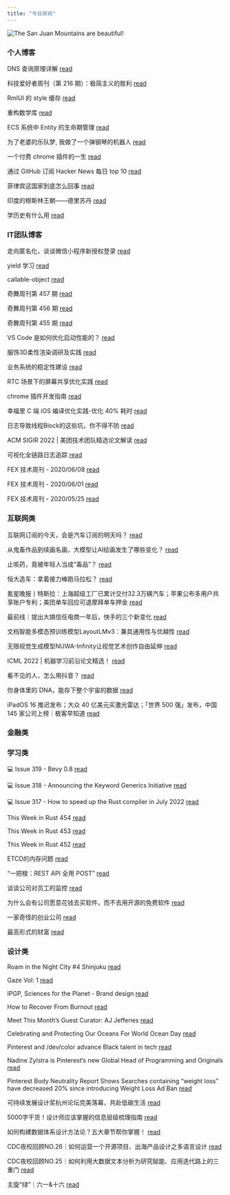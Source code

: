 ```yaml
---
title: "今日资讯"
---
```


![The San Juan Mountains are beautiful!](https://cn.bing.com/th?id=OHR.BangladeshWaterLilies_EN-US1994505786_UHD.jpg "San Juan Mountains")

### 个人博客

   DNS 查询原理详解 [read](http://www.ruanyifeng.com/blog/2022/08/dns-query.html)

   科技爱好者周刊（第 216 期）：极简主义的胜利 [read](http://www.ruanyifeng.com/blog/2022/07/weekly-issue-216.html)

   RmlUI 的 style 缓存 [read](https://blog.codingnow.com/2022/07/rmlui_style_cache.html)

   重构数学库 [read](https://blog.codingnow.com/2022/07/refactor_math3d.html)

   ECS 系统中 Entity 的生命期管理 [read](https://blog.codingnow.com/2022/07/entity_lifespan.html)

   为了老婆的乐队梦, 我做了一个弹钢琴的机器人 [read](https://blog.t9t.io/modsoul-2022-07-29/)

   一个付费 chrome 插件的一生 [read](https://blog.t9t.io/star-history-2021-01-21/)

   通过 GitHub 订阅 Hacker News 每日 top 10 [read](https://blog.t9t.io/headllines-2020-09-03/)

   菲律宾这国家到底怎么回事 [read](https://www.kymjs.com/history/2022/05/11/01)

   印度的穆斯林王朝——德里苏丹 [read](https://www.kymjs.com/pay/history/2022/05/08/01)

   学历史有什么用 [read](https://www.kymjs.com/history/2022/05/04/01)

### IT团队博客

   走向匿名化，谈谈微信小程序新授权登录 [read](http://www.alloyteam.com/2021/04/15431/)

   yield 学习 [read](http://www.alloyteam.com/2021/03/15427/)

   callable-object [read](http://www.alloyteam.com/2021/03/callable-object/)

   奇舞周刊第 457 期 [read](https://weekly.75.team/issue457.html)

   奇舞周刊第 456 期 [read](https://weekly.75.team/issue456.html)

   奇舞周刊第 455 期 [read](https://weekly.75.team/issue455.html)

   VS Code 是如何优化启动性能的？ [read](https://fed.taobao.org/blog/taofed/do71ct/wpsf10)

   服饰3D柔性渲染调研及实践 [read](https://fed.taobao.org/blog/taofed/do71ct/fufsgh)

   业务系统的稳定性建设 [read](https://fed.taobao.org/blog/taofed/do71ct/fc3cy0)

   RTC 场景下的屏幕共享优化实践 [read](https://blog.csdn.net/ByteDanceTech/article/details/126151738)

   chrome 插件开发指南 [read](https://blog.csdn.net/ByteDanceTech/article/details/126113100)

   幸福里 C 端 iOS 编译优化实践-优化 40% 耗时 [read](https://blog.csdn.net/ByteDanceTech/article/details/126066654)

   日志导致线程Block的这些坑，你不得不防 [read](https://tech.meituan.com/2022/07/29/tips-for-avoiding-log-blocking-threads.html)

   ACM SIGIR 2022 \| 美团技术团队精选论文解读 [read](https://tech.meituan.com/2022/07/21/acm-sigir-2022-meituan.html)

   可视化全链路日志追踪 [read](https://tech.meituan.com/2022/07/21/visualized-log-tracing.html)

   FEX 技术周刊 - 2020/06/08 [read](http://fex.baidu.com/blog/2020/06/fex-weekly-08//)

   FEX 技术周刊 - 2020/06/01 [read](http://fex.baidu.com/blog/2020/06/fex-weekly-01//)

   FEX 技术周刊 - 2020/05/25 [read](http://fex.baidu.com/blog/2020/05/fex-weekly-25//)

### 互联网类

   互联网订阅的今天，会是汽车订阅的明天吗？ [read](http://www.huxiu.com/article/626509.html?f=wangzhan)

   从鬼畜作品到续画名画，大模型让AI绘画发生了哪些变化？ [read](http://www.huxiu.com/article/625996.html?f=wangzhan)

   止咳药，竟被年轻人当成“毒品”？ [read](http://www.huxiu.com/article/626403.html?f=wangzhan)

   恒大造车：拿着接力棒跑马拉松？ [read](https://36kr.com/p/1857078070351490)

   氪星晚报丨特斯拉：上海超级工厂已累计交付32.3万辆汽车；苹果公布多用户共享账户专利；美团单车回应可退摩拜单车押金 [read](https://36kr.com/p/1856913549105027)

   最前线｜提出大搞信任电商一年后，快手的三个新变化 [read](https://36kr.com/p/1856772194473600)

   文档智能多模态预训练模型LayoutLMv3：兼具通用性与优越性 [read](https://www.msra.cn/zh-cn/news/features/layoutlmv3)

   无限视觉生成模型NUWA-Infinity让视觉艺术创作自由延伸 [read](https://www.msra.cn/zh-cn/news/features/nuwa-infinity)

   ICML 2022 \| 机器学习前沿论文精选！ [read](https://www.msra.cn/zh-cn/news/features/icml-2022)

   看不见的人，怎么用抖音？ [read](http://www.geekpark.net/news/306129)

   你身体里的 DNA，能存下整个宇宙的数据 [read](http://www.geekpark.net/news/306100)

   iPadOS 16 推迟发布；大众 40 亿美元买激光雷达；「世界 500 强」发布，中国 145 家公司上榜｜极客早知道 [read](http://www.geekpark.net/news/306075)

### 金融类

### 学习类

   💻 Issue 319 - Bevy 0.8 [read](https://rust.libhunt.com/newsletter/319)

   💻 Issue 318 - Announcing the Keyword Generics Initiative [read](https://rust.libhunt.com/newsletter/318)

   💻 Issue 317 - How to speed up the Rust compiler in July 2022 [read](https://rust.libhunt.com/newsletter/317)

   This Week in Rust 454 [read](https://this-week-in-rust.org/blog/2022/08/03/this-week-in-rust-454/)

   This Week in Rust 453 [read](https://this-week-in-rust.org/blog/2022/07/27/this-week-in-rust-453/)

   This Week in Rust 452 [read](https://this-week-in-rust.org/blog/2022/07/20/this-week-in-rust-452/)

   ETCD的内存问题 [read](https://coolshell.cn/articles/22242.html)

   “一把梭：REST API 全用 POST” [read](https://coolshell.cn/articles/22173.html)

   谈谈公司对员工的监控 [read](https://coolshell.cn/articles/22157.html)

   为什么会有公司愿意花钱去买软件，而不去用开源的免费软件 [read](https://wanqu.co/p/7581?s=rss)

   一家奇怪的创业公司 [read](https://wanqu.co/p/7580?s=rss)

   最高形式的财富 [read](https://wanqu.co/p/7579?s=rss)

### 设计类

   Roam in the Night City #4 Shinjuku [read](https://www.behance.net/gallery/149564547/Roam-in-the-Night-City-4-Shinjuku)

   Gaze Vol: 1 [read](https://www.behance.net/gallery/149570879/Gaze-Vol-1)

   IPGP, Sciences for the Planet - Brand design [read](https://www.behance.net/gallery/149608319/IPGP-Sciences-for-the-Planet-Brand-design)

   How to Recover From Burnout [read](https://medium.com/behance-blog/how-to-recover-from-burnout-d9d783a09c68?source=rss-f5272b7f3182------2)

   Meet This Month’s Guest Curator: AJ Jefferies [read](https://medium.com/behance-blog/meet-this-months-guest-curator-aj-jeffries-df95220b780f?source=rss-f5272b7f3182------2)

   Celebrating and Protecting Our Oceans For World Ocean Day [read](https://medium.com/behance-blog/celebrating-and-protecting-our-oceans-for-world-ocean-day-2c24a64c913e?source=rss-f5272b7f3182------2)

   Pinterest and /dev/color advance Black talent in tech [read](https://newsroom.pinterest.com/en/post/pinterest-and-devcolor-advance-black-talent-in-tech)

   Nadine Zylstra is Pinterest’s new Global Head of Programming and Originals [read](https://newsroom.pinterest.com/en/post/nadine-zylstra-is-pinterests-new-global-head-of-programming-and-originals)

   Pinterest Body Neutrality Report Shows Searches containing “weight loss” have decreased 20% since introducing Weight Loss Ad Ban [read](https://newsroom.pinterest.com/en/post/pinterest-body-neutrality-report-shows-searches-containing-weight-loss-have-decreased-20-since)

   可持续发展设计奖杭州论坛完美落幕，共赴低碳生活 [read](https://www.uisdc.com/sustainable-design-award-2022)

   5000字干货！设计师应该掌握的信息层级梳理指南 [read](https://www.uisdc.com/hierarchical-carding-of-information)

   如何构建数据体系设计方法论？五大章节帮你掌握！ [read](https://www.uisdc.com/constructing-data-design-methodology)

   CDC夜校回顾NO.26｜如何运营一个开源项目、出海产品设计之多语言设计 [read](https://cdc.tencent.com/2022/07/19/cdc%e5%a4%9c%e6%a0%a1%e5%9b%9e%e9%a1%beno-26%ef%bd%9c%e5%a6%82%e4%bd%95%e8%bf%90%e8%90%a5%e4%b8%80%e4%b8%aa%e5%bc%80%e6%ba%90%e9%a1%b9%e7%9b%ae%e3%80%81%e5%87%ba%e6%b5%b7%e4%ba%a7%e5%93%81%e8%ae%be/)

   CDC夜校回顾NO.25｜如何利用大数据文本分析为研究赋能、应用迭代路上的三重门 [read](https://cdc.tencent.com/2022/06/08/cdc%e5%a4%9c%e6%a0%a1%e5%9b%9e%e9%a1%beno-25%ef%bd%9c%e5%a6%82%e4%bd%95%e5%88%a9%e7%94%a8%e5%a4%a7%e6%95%b0%e6%8d%ae%e6%96%87%e6%9c%ac%e5%88%86%e6%9e%90%e4%b8%ba%e7%a0%94%e7%a9%b6%e8%b5%8b%e8%83%bd-2/)

   主旋“绿”｜六一&十六 [read](https://cdc.tencent.com/2022/06/07/%e4%b8%bb%e6%97%8b%e7%bb%bf%ef%bd%9c%e5%85%ad%e4%b8%80%e5%8d%81%e5%85%ad/)

